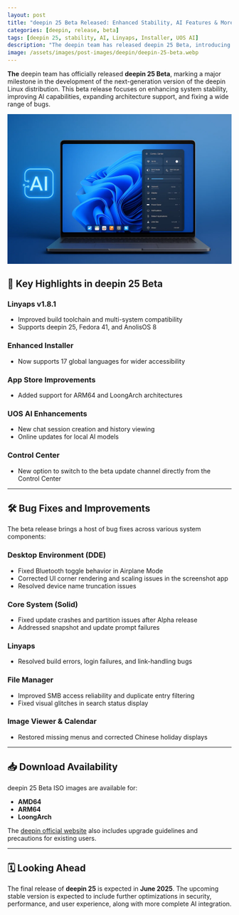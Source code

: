 ```yaml
---
layout: post
title: "deepin 25 Beta Released: Enhanced Stability, AI Features & More"
categories: [deepin, release, beta]
tags: [deepin 25, stability, AI, Linyaps, Installer, UOS AI]
description: "The deepin team has released deepin 25 Beta, introducing major improvements in system stability, AI integration, installer features, and cross-platform support."
image: /assets/images/post-images/deepin/deepin-25-beta.webp
---
```


**The** deepin team has officially released **deepin 25 Beta**, marking a major milestone in the development of the next-generation version of the deepin Linux distribution. This beta release focuses on enhancing system stability, improving AI capabilities, expanding architecture support, and fixing a wide range of bugs.

![deepin 25 BETA featured image](/assets/images/post-images/deepin/deepin-25-beta.webp)

## 🚀 Key Highlights in deepin 25 Beta

### **Linyaps v1.8.1**
- Improved build toolchain and multi-system compatibility
- Supports deepin 25, Fedora 41, and AnolisOS 8

### **Enhanced Installer**
- Now supports 17 global languages for wider accessibility

### **App Store Improvements**
- Added support for ARM64 and LoongArch architectures

### **UOS AI Enhancements**
- New chat session creation and history viewing
- Online updates for local AI models

### **Control Center**
- New option to switch to the beta update channel directly from the Control Center

---

## 🛠️ Bug Fixes and Improvements

The beta release brings a host of bug fixes across various system components:

### Desktop Environment (DDE)
- Fixed Bluetooth toggle behavior in Airplane Mode
- Corrected UI corner rendering and scaling issues in the screenshot app
- Resolved device name truncation issues

### Core System (Solid)
- Fixed update crashes and partition issues after Alpha release
- Addressed snapshot and update prompt failures

### Linyaps
- Resolved build errors, login failures, and link-handling bugs

### File Manager
- Improved SMB access reliability and duplicate entry filtering
- Fixed visual glitches in search status display

### Image Viewer & Calendar
- Restored missing menus and corrected Chinese holiday displays

---

## 📥 Download Availability

deepin 25 Beta ISO images are available for:

- **AMD64**
- **ARM64**
- **LoongArch**

The [deepin official website](https://www.deepin.org/en/download/) also includes upgrade guidelines and precautions for existing users.

---

## 🗓️ Looking Ahead

The final release of **deepin 25** is expected in **June 2025**. The upcoming stable version is expected to include further optimizations in security, performance, and user experience, along with more complete AI integration.